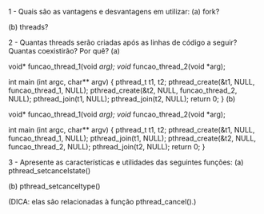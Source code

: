 1 - Quais são as vantagens e desvantagens em utilizar:
(a) fork?

(b) threads?

2 - Quantas threads serão criadas após as linhas de código a seguir? Quantas coexistirão? Por quê?
(a)

void* funcao_thread_1(void *arg);
void* funcao_thread_2(void *arg);

int main (int argc, char** argv)
{
	pthread_t t1, t2;
	pthread_create(&t1, NULL, funcao_thread_1, NULL);
	pthread_create(&t2, NULL, funcao_thread_2, NULL);
	pthread_join(t1, NULL);
	pthread_join(t2, NULL);
	return 0;
}
(b)

void* funcao_thread_1(void *arg);
void* funcao_thread_2(void *arg);

int main (int argc, char** argv)
{
	pthread_t t1, t2;
	pthread_create(&t1, NULL, funcao_thread_1, NULL);
	pthread_join(t1, NULL);
	pthread_create(&t2, NULL, funcao_thread_2, NULL);
	pthread_join(t2, NULL);
	return 0;
}

3 - Apresente as características e utilidades das seguintes funções:
(a) pthread_setcancelstate()

(b) pthread_setcanceltype()

(DICA: elas são relacionadas à função pthread_cancel().)
